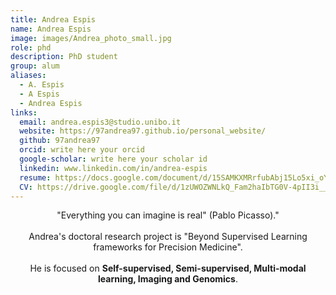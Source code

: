 ```yaml
---
title: Andrea Espis
name: Andrea Espis
image: images/Andrea_photo_small.jpg
role: phd
description: PhD student
group: alum
aliases:
  - A. Espis
  - A Espis
  - Andrea Espis 
links:
  email: andrea.espis3@studio.unibo.it
  website: https://97andrea97.github.io/personal_website/
  github: 97andrea97
  orcid: write here your orcid
  google-scholar: write here your scholar id
  linkedin: www.linkedin.com/in/andrea-espis
  resume: https://docs.google.com/document/d/15SAMKXMRrfubAbj15Lo5xi_oYxJ2zT5G8bfREP_3Eww/edit?usp=sharing
  CV: https://drive.google.com/file/d/1zUWOZWNLkQ_Fam2haIbTG0V-4pII3i__/view
---
```


<center>"Everything you can imagine is real" (Pablo Picasso)."<br><br>Andrea's doctoral research project is "Beyond Supervised Learning frameworks for Precision Medicine". <br><br>He is focused on <b>Self-supervised, Semi-supervised, Multi-modal learning, Imaging and Genomics</b>.</center>
  
